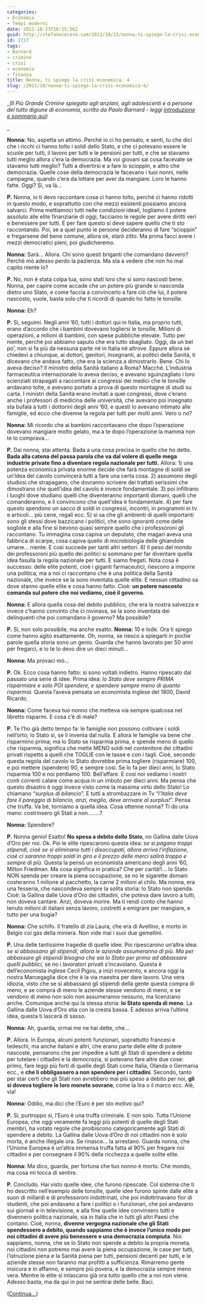 ```yaml
---
categories:
- Economia
- Tempi moderni
date: 2011-10-23T16:15:56Z
guid: http://stefanocecere.com/2011/10/23/nonna-ti-spiego-la-crisi-economica-4/
id: 2717
tags:
- Barnard
- crimine
- crisi
- economia
- finanza
title: Nonna, ti spiego la crisi economica. 4
slug: /2011/10/nonna-ti-spiego-la-crisi-economica-4/
---
```


__(Il Più Grande Crimine spiegato agli anziani, agli adolescenti e a persone del tutto digiune di economia, scritto da Paolo Barnard - leggi [introduzione e sommario qui](http://stefanocecere.com/2011/10/24/vi-spiego-la-crisi-economica/ "Vi spiego la crisi economica"))_
  
_ 

**Nonna:** No, aspetta un attimo. Perché io ci ho pensato, e senti, tu che dici che i ricchi ci hanno tolto i soldi dello Stato, e che ci potevano essere le scuole per tutti, il lavoro per tutti e le pensioni per tutti, e che se stavamo tutti meglio allora c’era la democrazia. Ma voi giovani sai cosa facevate se stavamo tutti meglio? Tutti a divertirsi e a fare lo scioppin, e altro che democrazia. Quelle cose della democrazia le facevano i tuoi nonni, nelle campagne, quando c’era da lottare per aver da mangiare. Loro le hanno fatte. Oggi? Sì, va là…

**P.** Nonna, io ti devo raccontare cosa ci hanno tolto, perché ci hanno ridotti in questo modo, e soprattutto con che mezzi esistenti possiamo ancora salvarci. Prima mettiamoci tutti nelle condizioni ideali, togliamo il potere assoluto alle elite finanziarie di oggi, facciamo le regole per avere diritti veri e benessere per tutti. E per fare questo si deve sapere quello che ti sto raccontando. Poi, se a quel punto le persone decideranno di fare “scioppin” e fregarsene del bene comune, allora ok, starò zitto. Ma prima facci avere i mezzi democratici pieni, poi giudicheremo.

**Nonna:** Sarà… Allora. Chi sono questi briganti che comandano davvero? Perché mò adesso perdo la pazienza. Ma sta a vedere che non ho mai capito niente io?

**P.** No, non è stata colpa tua, sono stati loro che si sono nascosti bene. Nonna, per capire come accade che un potere più grande si nasconda dietro uno Stato, e come faccia a convincerlo a fare ciò che lui, il potere nascosto, vuole, basta solo che ti ricordi di quando ho fatto le tonsille.

**Nonna:** Eh?

**P.** Sì, seguimi. Negli anni ’60, tutti i dottori qui in Italia, ma proprio tutti, erano d’accordo che i bambini dovevano togliersi le tonsille. Milioni di operazioni, a milioni di bambini, con spese pubbliche elevate. Tutto per niente, perché poi abbiamo saputo che era tutto sbagliato. Oggi, da un bel po’, non si fa più da nessuna parte né in Italia né altrove. Eppure allora se chiedevi a chiunque, ai dottori, genitori, insegnanti, ai politici della Sanità, ti dicevano che andava fatto, che era la scienza a dimostrarlo. Bene. Chi lo aveva deciso? Il ministro della Sanità italiano a Roma? Macché. L’industria farmaceutica internazionale lo aveva deciso, e avevano sguinzagliato i loro scienziati strapagati a raccontare ai congressi dei medici che le tonsille andavano tolte, e avevano portato a prova di questo montagne di studi su carta. I ministri della Sanità erano invitati a quei congressi, dove c’erano anche i professori di medicina delle università, che avevano poi insegnato sta bufala a tutti i dottorini degli anni ’60, e questi lo avevano intimato alle famiglie, ed ecco che divenne la regola per tutti per molti anni. Vero o no?

**Nonna:** Mi ricordo che ai bambini raccontavano che dopo l’operazione dovevano mangiare molto gelato, ma a te dopo l’operazione la mamma non te lo comprava…

**P.** Dai nonna, stai attenta. Bada a una cosa precisa in quello che ho detto. **Bada alla catena del passa parola che va dal volere di quelle mega industrie private fino a diventare regola nazionale per tutti.** Allora: 1) una potenza economica privata enorme decide che farà montagne di soldi se un’idea del cavolo convincerà tutti a fare una certa cosa. 2) assumono degli studiosi che strapagano, che dovranno scrivere dei trattati serissimi che dimostrano che quell’idea del cavolo è invece fondamentale. 3) poi infiltrano i luoghi dove studiano quelli che diventeranno importanti domani, quelli che comanderanno, e li convincono che quell’idea è fondamentale. 4) per fare questo spendono un sacco di soldi in congressi, incontri, in programmi in tv e articoli… più cene, regali ecc. 5) si sa che gli ambienti di quelli importanti sono gli stessi dove bazzicano i politici, che sono ignoranti come delle sogliole e alla fine si bevono quasi sempre quello che i professoroni gli raccontano. Tu immagina cosa capiva un deputato, che magari aveva una fabbrica di scarpe, cosa capiva quello di microbiologia delle ghiandole umane… niente. E così succede per tanti altri settori. 6) Il peso del mondo dei professoroni più quello dei politici si sommano per far diventare quella idea fasulla la regola nazionale per tutti. E siamo fregati. Nota cosa è successo: delle elite potenti, cioè i giganti farmaceutici, riescono a imporre una politica; ma a noi ci raccontano che è una politica della Sanità nazionale, che invece se la sono inventata quelle elite. E nessun cittadino sa dove stanno quelle elite e cosa hanno fatto. Cioè: **un potere nascosto comanda sul potere che noi vediamo, cioè il governo.**

**Nonna:** E allora quella cosa del debito pubblico, che era la nostra salvezza e invece c’hanno convinto che ci rovinava, se la sono inventata dei delinquenti che poi comandano il governo? Ma possibile?

**P.** Sì, non solo possibile, ma anche esatto. **Nonna:** 10 e lode. Ora ti spiego come hanno agito esattamente. Oh, nonna, se riesco a spiegarti in poche parole quella storia sono un genio. Guarda che hanno lavorato per 50 anni per fregarci, e io te lo devo dire un dieci minuti…

**Nonna:** Ma provaci mò…

**P.** Ok. Ecco cosa hanno fatto: si sono voltati indietro. Hanno ripescato dal passato una serie di idee. Prima idea: _lo Stato deve sempre PRIMA risparmiare e solo POI spendere, e spendere sempre meno di quanto risparmia._ Questa l’aveva pensata un economista inglese del 1800, David Ricardo.

**Nonna:** Come faceva tuo nonno che metteva via sempre qualcosa nel libretto risparmi. E cosa c’è di male?

**P.** Te l’ho già detto tempo fa: le famiglie non possono coltivare i soldi nell’orto; lo Stato sì, se li inventa dal nulla. E allora le famiglie va bene che risparmino prima; ma lo Stato se risparmia prima, e spende meno di quello che risparmia, significa che mette MENO soldi nel contenitore dei cittadini privati rispetto a quelli che TOGLIE con le tasse e con i tagli. Cioè, secondo questa regola del cavolo lo Stato dovrebbe prima togliere (risparmiare) 100, e poi mettere (spendere) 90, e sempre così. Se lo fa per dieci anni, lo Stato risparmia 100 e noi perdiamo 100. Bell’affare. E così noi vediamo i nostri conti correnti calare come acqua in un imbuto per dieci anni. Ma pensa che questo disastro è oggi invece visto come la massima virtù dello Stato! Lo chiamano “_surplus di bilancio_”. E tutti a strombazzare in Tv “_l’Italia deve fare il pareggio di bilancio, anzi, meglio, deve arrivare al surplus!_”. Pensa che truffa. Va bé, torniamo a quella idea. Cosa ottenne nonna? Ti do una mano: costrinsero gli Stati a non……..?

**Nonna:** Spendere?

**P.** Nonna genio! Esatto! **No spesa a debito dello Stato**, no Gallina dalle Uova d’Oro per noi. Ok. Poi le elite ripescarono questa idea: _se si pagano troppi stipendi, cioè se si eliminano tutti i disoccupati, allora arriva l’inflazione, cioè ci saranno troppi soldi in giro e il prezzo delle merci salirà troppo e sempre di più._ Questa la pensò un economista americano degli anni ’60, Milton Friedman. Ma cosa significa in pratica? Che per carità!!… lo Stato NON spenda per creare la piena occupazione, se no le sigarette domani costeranno 1 milione al pacchetto, la carne 2 milioni al chilo. Ma nonna, era una fesseria, che nascondeva sempre la solita storia: lo Stato non spenda. Cioè: la Gallina dalle Uova d’Oro dei cittadini, che poteva dare lavoro a tutti, non doveva cantare. Anzi, doveva morire. Ma ti rendi conto che hanno tenuto milioni di italiani senza lavoro, costretti a emigrare per mangiare, e tutto per una bugia?

**Nonna:** Che schifo. Il fratello di zia Laura, che era di Avellino, è morto in Belgio coi gas della miniera. Non vide mai i suoi due gemellini.

**P.** Una delle tantissime tragedie di quelle idee. Poi ripescarono un’altra idea: _se si abbassano gli stipendi, allora le aziende assumeranno di più. Ma per abbassare gli stipendi bisogna che sia lo Stato per primo ad abbassare quelli pubblici,_ se no i lavoratori privati s’incavolano. Questa è dell’economista inglese Cecil Pigou, a inizi novecento, e ancora oggi la nostra Marcegaglia dice che è la via maestra per dare lavoro. Una vera idiozia, visto che se si abbassano gli stipendi della gente questa compra di meno, e se compra di meno le aziende stesse vendono di meno, e se vendono di meno non solo non assumeranno nessuno, ma licenziano anche. Comunque anche qui la stessa storia: **lo Stato spenda di meno**. La Gallina dalle Uova d’Oro stia con la cresta bassa. E adesso arriva l’ultima idea, questa ti lascerà di sasso.

**Nonna:** Ah, guarda, ormai me ne hai dette, che…

**P.** Allora. In Europa, alcuni potenti funzionari, soprattutto francesi e tedeschi, ma anche italiani e altri, che erano parte delle elite di potere nascoste, pensarono che per impedire a tutti gli Stati di spendere a debito per tutelare i cittadini e la democrazia, si potevano fare altre due cose: primo, fare leggi più forti di quelle degli Stati come Italia, Olanda o Germania ecc., e **che li obbligassero a non spendere per i cittadini**. Secondo, tanto per star certi che gli Stati non avrebbero mai più speso a debito per noi, **gli si doveva togliere le loro monete sovrane**, come la lira o il marco ecc. Alè, via!

**Nonna:** Oddio, ma dici che l’Euro è per sto motivo qui?

**P.** Sì, purtroppo sì, l’Euro è una truffa criminale. E non solo. Tutta l’Unione Europea, che oggi veramente fa leggi più potenti di quelle degli Stati membri, ha votato regole che proibiscono categoricamente agli Stati di spendere a debito. La Gallina dalle Uova d’Oro di noi cittadini non è solo morta, è anche illegale ora. Se rinasce… la arrestano. Guarda nonna, che l’Unione Europea è un’altra immensa truffa fatta al 90% per fregare noi cittadini e per consegnare il 90% della ricchezza a quelle solite elite.

**Nonna:** Ma dico, guarda, per fortuna che tuo nonno è morto. Che mondo, ma cosa mi tocca di sentire.

**P.** Concludo. Hai visto quelle idee, che furono ripescate. Col sistema che ti ho descritto nell’esempio delle tonsille, quelle idee furono spinte dalle elite a suon di miliardi e di professoroni indottrinati, che poi indottrinavano fior di studenti, che poi andavano a fare i politici o i funzionari, che poi andavano sui giornali e in televisione, e alla fine quelle idee convinsero tutti e divennero politica nazionale, sia in Italia che in tutti gli altri Paesi che contano. Cioè, nonna, **divenne vergogna nazionale che gli Stati spendessero a debito, quando sappiamo che è invece l’unico modo per noi cittadini di avere più benessere e una democrazia compiuta**. Noi sappiamo, nonna, che se lo Stato non spende a debito la propria moneta, noi cittadini non potremo mai avere la piena occupazione, le case per tutti, l’istruzione piena e la Sanità piena per tutti, pensioni decenti per tutti, e le aziende stesse non faranno mai profitti a sufficienza. Rimarremo gente insicura e in affanno, e sempre più povera, e la democrazia sempre meno vera. Mentre le elite si intascano già ora tutto quello che a noi non viene. Adesso basta, ma da qui in poi ne sentirai delle belle. Baci.

([Continua…](http://stefanocecere.com/2011/10/24/nonna-ti-spiego-la-crisi-economica-5/ "Nonna, ti spiego la crisi economica. 5"))